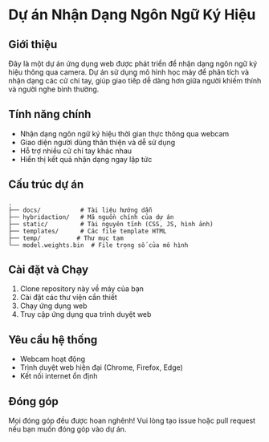 # Dự án Nhận Dạng Ngôn Ngữ Ký Hiệu

## Giới thiệu
Đây là một dự án ứng dụng web được phát triển để nhận dạng ngôn ngữ ký hiệu thông qua camera. Dự án sử dụng mô hình học máy để phân tích và nhận dạng các cử chỉ tay, giúp giao tiếp dễ dàng hơn giữa người khiếm thính và người nghe bình thường.

## Tính năng chính
- Nhận dạng ngôn ngữ ký hiệu thời gian thực thông qua webcam
- Giao diện người dùng thân thiện và dễ sử dụng
- Hỗ trợ nhiều cử chỉ tay khác nhau
- Hiển thị kết quả nhận dạng ngay lập tức

## Cấu trúc dự án
```
.
├── docs/           # Tài liệu hướng dẫn
├── hybridaction/   # Mã nguồn chính của dự án
├── static/         # Tài nguyên tĩnh (CSS, JS, hình ảnh)
├── templates/      # Các file template HTML
├── temp/          # Thư mục tạm
└── model.weights.bin  # File trọng số của mô hình
```

## Cài đặt và Chạy
1. Clone repository này về máy của bạn
2. Cài đặt các thư viện cần thiết
3. Chạy ứng dụng web
4. Truy cập ứng dụng qua trình duyệt web

## Yêu cầu hệ thống
- Webcam hoạt động
- Trình duyệt web hiện đại (Chrome, Firefox, Edge)
- Kết nối internet ổn định

## Đóng góp
Mọi đóng góp đều được hoan nghênh! Vui lòng tạo issue hoặc pull request nếu bạn muốn đóng góp vào dự án.
